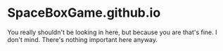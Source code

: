 SpaceBoxGame.github.io
======================
You really shouldn't be looking in here, but because you are that's fine. I don't mind. There's nothing important here anyway.
